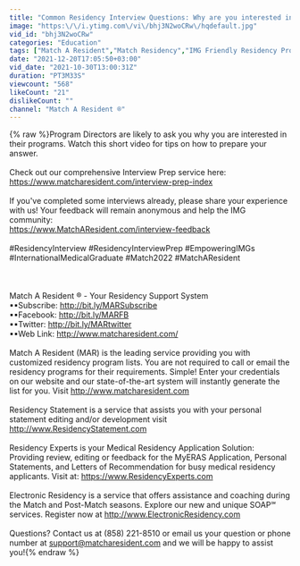 ```yaml
---
title: "Common Residency Interview Questions: Why are you interested in this program?"
image: "https:\/\/i.ytimg.com\/vi\/bhj3N2woCRw\/hqdefault.jpg"
vid_id: "bhj3N2woCRw"
categories: "Education"
tags: ["Match A Resident","Match Residency","IMG Friendly Residency Programs"]
date: "2021-12-20T17:05:50+03:00"
vid_date: "2021-10-30T13:00:31Z"
duration: "PT3M33S"
viewcount: "568"
likeCount: "21"
dislikeCount: ""
channel: "Match A Resident ®"
---
```

{% raw %}Program Directors are likely to ask you why you are interested in their programs. Watch this short video for tips on how to prepare your answer.<br /><br />Check out our comprehensive Interview Prep service here: <a rel="nofollow" target="blank" href="https://www.matcharesident.com/interview-prep-index">https://www.matcharesident.com/interview-prep-index</a><br /><br />If you've completed some interviews already, please share your experience with us! Your feedback will remain anonymous and help the IMG community: <br /><a rel="nofollow" target="blank" href="https://www.MatchAResident.com/interview-feedback">https://www.MatchAResident.com/interview-feedback</a><br /><br />#ResidencyInterview #ResidencyInterviewPrep #EmpoweringIMGs #InternationalMedicalGraduate #Match2022 #MatchAResident<br /><br /><br /><br />Match A Resident ® - Your Residency Support System<br />▪▪Subscribe: <a rel="nofollow" target="blank" href="http://bit.ly/MARSubscribe">http://bit.ly/MARSubscribe</a><br />▪▪Facebook: <a rel="nofollow" target="blank" href="http://bit.ly/MARFB">http://bit.ly/MARFB</a><br />▪▪Twitter: <a rel="nofollow" target="blank" href="http://bit.ly/MARtwitter">http://bit.ly/MARtwitter</a><br />▪▪Web Link: <a rel="nofollow" target="blank" href="http://www.matcharesident.com/">http://www.matcharesident.com/</a><br /><br />Match A Resident (MAR) is the leading service providing you with customized residency program lists. You are not required to call or email the residency programs for their requirements. Simple! Enter your credentials on our website and our state-of-the-art system will instantly generate the list for you. Visit <a rel="nofollow" target="blank" href="http://www.matcharesident.com">http://www.matcharesident.com</a><br /><br />Residency Statement is a service that assists you with your personal statement editing and/or development visit <a rel="nofollow" target="blank" href="http://www.ResidencyStatement.com">http://www.ResidencyStatement.com</a><br /><br />Residency Experts is your Medical Residency Application Solution: Providing review, editing or feedback for the MyERAS Application, Personal Statements, and Letters of Recommendation for busy medical residency applicants. Visit at: <a rel="nofollow" target="blank" href="https://www.ResidencyExperts.com">https://www.ResidencyExperts.com</a><br /><br />Electronic Residency is a service that offers assistance and coaching during the Match and Post-Match seasons. Explore our new and unique SOAP℠ services. Register now at <a rel="nofollow" target="blank" href="http://www.ElectronicResidency.com">http://www.ElectronicResidency.com</a><br /><br />Questions? Contact us at (858) 221-8510 or email us your question or phone number at support@matcharesident.com and we will be happy to assist you!{% endraw %}
